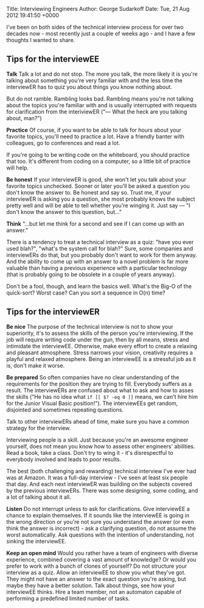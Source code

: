 Title: Interviewing Engineers
Author: George Sudarkoff
Date: Tue, 21 Aug 2012 19:41:50 +0000

I've been on both sides of the technical interview process for over two
decades now - most recently just a couple of weeks ago - and I have a
few thoughts I wanted to share.

## Tips for the interviewEE

**Talk** Talk a lot and do not stop. The more you talk, the more likely
it is you're talking about something you're very familiar with and the
less time the interviewER has to quiz you about things you know nothing
about.

But do not ramble. Rambling looks bad. Rambling means you're not talking
about the topics you're familiar with and is usually interrupted with
requests for clarification from the interiviewER ("— What the heck are
you talking about, man?")

**Practice** Of course, if you want to be able to talk for hours about
your favorite topics, you'll need to practice a lot. Have a friendly
banter with colleagues, go to conferences and read a lot.

If you're going to be writing code on the whiteboard, you should
practice that too. It's different from coding on a computer, so a little
bit of practice will help.

**Be honest** If your interviewER is good, she won't let you talk about
your favorite topics unchecked. Sooner or later you'll be asked a
question you don't know the answer to. Be honest and say so. Trust me,
if your interviewER is asking you a question, she most probably knows
the subject pretty well and will be able to tell whether you're winging
it. Just say — "I don't know the answer to this question, but…"

**Think** "…but let me think for a second and see if I can come up with
an answer."

There is a tendency to treat a technical interview as a quiz: "have you
ever used blah?", "what's the system call for blah?" Sure, some
companies and interviewERs do that, but you probably don't want to work
for them anyway. And the ability to come up with an answer to a novel
problem is far more valuable than having a previous experience with a
particular technology (that is probably going to be obsolete in a couple
of years anyway).

Don't be a fool, though, and learn the basics well. What's the Big-O of
the quick-sort? Worst case? Can you sort a sequence in O(n) time?

## Tips for the interviewER

**Be nice** The purpose of the technical interview is not to show your
superiority, it's to assess the skills of the person you're
interviewing. If the job will require writing code under the gun, then
by all means, stress and intimidate the interviewEE. Otherwise, make
every effort to create a relaxing and pleasant atmosphere. Stress
narrows your vision, creativity requires a playful and relaxed
atmosphere. Being an interviewEE is a stressful job as it is, don't make
it worse.

**Be prepared** So often companies have no clear understanding of the
requirements for the position they are trying to fill. Everybody suffers
as a result. The interviewERs are confused about what to ask and how to
asses the skills ("He has no idea what `if [[ $? -eq 0 ]]` means, we
can't hire him for the Junior Visual Basic position!"). The interviewEEs
get random, disjointed and sometimes repeating questions.

Talk to other interviewERs ahead of time, make sure you have a common
strategy for the interview.

Interviewing people is a skill. Just because you're an awesome engineer
yourself, does not mean you know how to assess other engineers'
abilities. Read a book, take a class. Don't try to wing it - it's
disrespectful to everybody involved and leads to poor results.

The best (both challenging and rewarding) technical interview I've ever
had was at Amazon. It was a full-day interview - I've seen at least six
people that day. And each next interviewER was building on the subjects
covered by the previous interviewERs. There was some designing, some
coding, and a lot of talking about it all.

**Listen** Do not interrupt unless to ask for clarifications. Give
interviewEE a chance to explain themselves. If it sounds like the
interviewEE is going in the wrong direction or you're not sure you
understand the answer (or even think the answer is incorrect) - ask a
clarifying question, do not assume the worst automatically. Ask
questions with the intention of understanding, not sinking the
interviewEE.

**Keep an open mind** Would you rather have a team of engineers with
diverse experience, combined covering a vast amount of knowledge? Or
would you prefer to work with a bunch of clones of yourself? Do not
structure your interview as a quiz. Allow an interviewEE to show you
what they've got. They might not have an answer to the exact question
you're asking, but maybe they have a better solution. Talk about things,
see how your interviewEE thinks. Hire a team member, not an automaton
capable of performing a predefined limited number of tasks.
